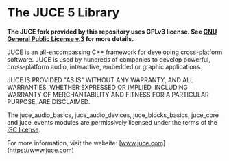 # The JUCE 5 Library

**The JUCE fork provided by this repository uses GPLv3 license.
See [GNU General Public License v.3](https://www.gnu.org/licenses/gpl-3.0.en.html)
for more details.**

JUCE is an all-encompassing C++ framework for developing cross-platform
software. JUCE is used by hundreds of companies to develop powerful,
cross-platform audio, interactive, embedded or graphic applications.

JUCE IS PROVIDED "AS IS" WITHOUT ANY WARRANTY, AND ALL WARRANTIES, WHETHER
EXPRESSED OR IMPLIED, INCLUDING WARRANTY OF MERCHANTABILITY AND FITNESS FOR A
PARTICULAR PURPOSE, ARE DISCLAIMED.

The juce_audio_basics, juce_audio_devices, juce_blocks_basics, juce_core and
juce_events modules are permissively licensed under the terms of the [ISC
license](http://www.isc.org/downloads/software-support-policy/isc-license).

For more information, visit the website:
[www.juce.com](https://www.juce.com)
